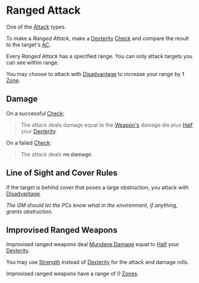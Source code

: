 # Ranged Attack

One of the [Attack](Attack.md) types.

To make a *Ranged Attack*, make a [Dexterity](../../Player%20Characters/The%20Ability%20Scores/Dexterity.md) [Check](../Core%20Procedures/Check.md) and compare the result to the target's [AC](../../Player%20Characters/Derived%20Statistics/Armor%20Class.md).

Every *Ranged Attack* has a specified range. You can only attack targets you can see within range.

You may choose to attack with [Disadvantage](../Die%20Rolling%20Mechanics/Disadvantage.md) to increase your range by 1 [Zone](../Core%20Procedures/Zone.md).

## Damage

On a successful [Check](../Core%20Procedures/Check.md):

>The attack deals damage equal to the [Weapon's](../../Items%20and%20Gear/Weapons/Weapons.md) damage die plus [Half](../Core%20Procedures/Half.md) your [Dexterity](../../Player%20Characters/The%20Ability%20Scores/Dexterity.md).

On a failed [Check](../Core%20Procedures/Check.md):

>The attack deals **no damage**.

## Line of Sight and Cover Rules

If the target is behind cover that poses a large obstruction, you attack with [Disadvantage](../Die%20Rolling%20Mechanics/Disadvantage.md).

*The GM should let the PCs know what in the environment, if anything, grants obstruction.*

## Improvised Ranged Weapons

Improvised ranged weapons deal [Mundane Damage](Damage%20Types/Mundane%20Damage.md) equal to [Half](../Core%20Procedures/Half.md) your [Dexterity](../../Player%20Characters/The%20Ability%20Scores/Dexterity.md).

You may use [Strength](../../Player%20Characters/The%20Ability%20Scores/Strength.md) instead of [Dexterity](../../Player%20Characters/The%20Ability%20Scores/Dexterity.md) for the attack and damage rolls.

Improvised ranged weapons have a range of 0 [Zones](../Core%20Procedures/Zone.md).
